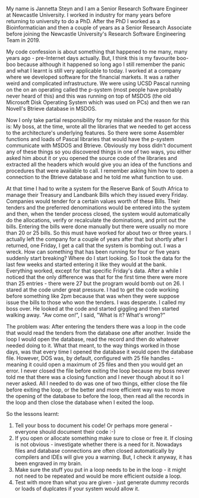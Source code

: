 My name is Jannetta Steyn and I am a Senior Research Software Engineer at Newcastle University. I worked in industry for many years before returning to university to do a PhD. After the PhD I worked as a Bioinformatician and then a couple of years as a Senior Research Associate before joining the Newcastle University's Research Software Engineering Team in 2019.

My code confession is about something that happened to me many, many years ago - pre-Internet days actually. But, I think this is my favourite boo-boo because although it happened so long ago I still remember the panic and what I learnt is still very applicable to today.
I worked at a company where we developed software for the financial markets. It was a rather weird and complicated infrastructure. We were using UCSD Pascal running on the on an operating called the p-system (most people have probably never heard of this) and this was running on top of MSDOS (the old Microsoft Disk Operating System which was used on PCs) and then we ran Novell's Btrieve database in MSDOS.

Now I only take partial responsibility for my mistake and the reason for this is: My boss, at the time, wrote all the libraries that we needed to get access to the architecture's underlying features. So there were some Assembler functions and loads of Pascal libraries that would have the p-system communicate with MSDOS and Btrieve. Obviously my boss didn't document any of these things so you discovered things in one of two ways, you either asked him about it or you opened the source code of the libraries and extracted all the headers which would give you an idea of the functions and procedures that were available to call. I remember asking him how to open a connection to the Btrieve database and he told me what function to use.

At that time I had to write a system for the Reserve Bank of South Africa to manage their Treasury and Landbank Bills which they issued every Friday. Companies would tender for a certain values worth of these Bills. Their tenders and the preferred denominations would be entered into the system and then, when the tender process closed, the system would automatically do the allocations, verify or recalculate the dominations, and print out the bills. Entering the bills were done manually but there were usually no more than 20 or 25 bills. So this must have worked for about two or three years. I actually left the company for a couple of years after that but shortly after I returned, one Friday, I get a call that the system is bombing out. I was a wreck. How can something that has been running for four or five years suddenly start breaking? Where do I start looking. So I took the data for the last few weeks and started entering it like they would at the bank. Everything worked, except for that specific Friday's data. After a while I noticed that the only difference was that for the first time there were more than 25 entries - there were 27 but the program would bomb out on 26. I stared at the code under great pressure. I had to get the code working before something like 2pm because that was when they were suppose issue the bills to those who won the tenders. I was desperate. I called my boss over. He looked at the code and started giggling and then started walking away. "Aw come on!", I said, "What is it? What's wrong?"

The problem was: After entering the tenders there was a loop in the code that would read the tenders from the database one after another. Inside the loop I would open the database, read the record and then do whatever needed doing to it. What that meant, to the way things worked in those days, was that every time I opened the database it would open the database file. However, DOS was, by default, configured with 25 file handles - meaning it could open a maximum of 25 files and then you would get an error. I never closed the file before exiting the loop because my boss never told me that there was a closing function and I never though about it so I never asked. All I needed to do was one of two things, either close the file before exiting the loop, or the better and more efficient way was to move the opening of the database to before the loop, then read all the records in the loop and then close the database when I exited the loop.

So the lessons learnt:

1.  Tell your boss to document his code! Or perhaps more general - everyone should document their code :-)
2.  If you open or allocate something make sure to close or free it. If closing is not obvious - investigate whether there is a need for it. Nowadays files and database connections are often closed automatically by compilers and IDEs will give you a warning. But, I check it anyway, it has been engraved in my brain.
3.  Make sure the stuff you put in a loop needs to be in the loop - it might not need to be repeated and would be more efficient outside a loop.
4.  Test with more than what you are given - just generate dummy records or loads of duplcates if your system would allow it.
